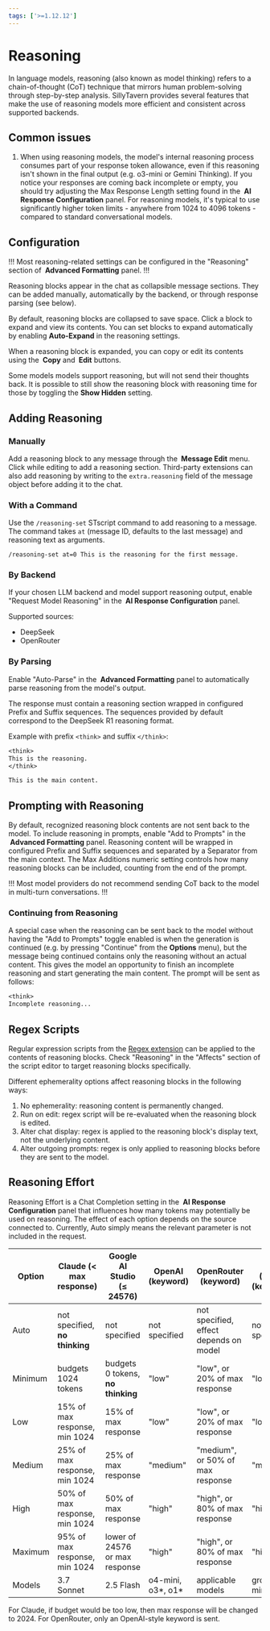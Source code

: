 ```yaml
---
tags: ['>=1.12.12']
---
```


# Reasoning

In language models, reasoning (also known as model thinking) refers to a chain-of-thought (CoT) technique that mirrors human problem-solving through step-by-step analysis. SillyTavern provides several features that make the use of reasoning models more efficient and consistent across supported backends.

## Common issues

1. When using reasoning models, the model's internal reasoning process consumes part of your response token allowance, even if this reasoning isn't shown in the final output (e.g. o3-mini or Gemini Thinking). If you notice your responses are coming back incomplete or empty, you should try adjusting the Max Response Length setting found in the **<i class="fa-solid fa-sliders"></i> AI Response Configuration** panel. For reasoning models, it's typical to use significantly higher token limits - anywhere from 1024 to 4096 tokens - compared to standard conversational models.

## Configuration

!!!
Most reasoning-related settings can be configured in the "Reasoning" section of **<i class="fa-solid fa-font"></i> Advanced Formatting** panel.
!!!

Reasoning blocks appear in the chat as collapsible message sections. They can be added manually, automatically by the backend, or through response parsing (see below).

By default, reasoning blocks are collapsed to save space. Click a block to expand and view its contents. You can set blocks to expand automatically by enabling **Auto-Expand** in the reasoning settings.

When a reasoning block is expanded, you can copy or edit its contents using the **<i class="fa-solid fa-copy"></i> Copy** and **<i class="fa-solid fa-pencil"></i> Edit** buttons.

Some models models support reasoning, but will not send their thoughts back. It is possible to still show the reasoning block with reasoning time for those by toggling the **Show Hidden** setting.

## Adding Reasoning

### Manually

Add a reasoning block to any message through the **<i class="fa-solid fa-pencil"></i> Message Edit** menu. Click **<i class="fa-solid fa-lightbulb"></i>** while editing to add a reasoning section. Third-party extensions can also add reasoning by writing to the `extra.reasoning` field of the message object before adding it to the chat.

### With a Command

Use the `/reasoning-set` STscript command to add reasoning to a message. The command takes `at` (message ID, defaults to the last message) and reasoning text as arguments.

```stscript
/reasoning-set at=0 This is the reasoning for the first message.
```

### By Backend

If your chosen LLM backend and model support reasoning output, enable "Request Model Reasoning" in the **<i class="fa-solid fa-sliders"></i> AI Response Configuration** panel.

Supported sources:

- DeepSeek
- OpenRouter

### By Parsing

Enable "Auto-Parse" in the **<i class="fa-solid fa-font"></i> Advanced Formatting** panel to automatically parse reasoning from the model's output.

The response must contain a reasoning section wrapped in configured Prefix and Suffix sequences. The sequences provided by default correspond to the DeepSeek R1 reasoning format.

Example with prefix `<think>` and suffix `</think>`:

```txt
<think>
This is the reasoning.
</think>

This is the main content.
```

## Prompting with Reasoning

By default, recognized reasoning block contents are not sent back to the model. To include reasoning in prompts, enable "Add to Prompts" in the **<i class="fa-solid fa-font"></i> Advanced Formatting** panel. Reasoning content will be wrapped in configured Prefix and Suffix sequences and separated by a Separator from the main context. The Max Additions numeric setting controls how many reasoning blocks can be included, counting from the end of the prompt.

!!!
Most model providers do not recommend sending CoT back to the model in multi-turn conversations.
!!!

### Continuing from Reasoning

A special case when the reasoning can be sent back to the model without having the "Add to Prompts" toggle enabled is when the generation is continued (e.g. by pressing "Continue" from the **<i class="fa-solid fa-bars"></i> Options** menu), but the message being continued contains only the reasoning without an actual content. This gives the model an opportunity to finish an incomplete reasoning and start generating the main content. The prompt will be sent as follows:

```txt
<think>
Incomplete reasoning...
```

## Regex Scripts

Regular expression scripts from the [Regex extension](/extensions/Regex.md) can be applied to the contents of reasoning blocks. Check "Reasoning" in the "Affects" section of the script editor to target reasoning blocks specifically.

Different ephemerality options affect reasoning blocks in the following ways:

1. No ephemerality: reasoning content is permanently changed.
2. Run on edit: regex script will be re-evaluated when the reasoning block is edited.
3. Alter chat display: regex is applied to the reasoning block's display text, not the underlying content.
4. Alter outgoing prompts: regex is only applied to reasoning blocks before they are sent to the model.

## Reasoning Effort

Reasoning Effort is a Chat Completion setting in the **<i class="fa-solid fa-sliders"></i> AI Response Configuration** panel that influences how many tokens may potentially be used on reasoning. The effect of each option depends on the source connected to. Currently, Auto simply means the relevant parameter is not included in the request.

| Option  | Claude (< max response)        | Google AI Studio (≤ 24576)         | OpenAI (keyword)     | OpenRouter (keyword)                   | xAI (Grok) (keyword) |
| ------- | ------------------------------ | ---------------------------------- | -------------------- | -------------------------------------- | -------------------- |
| Auto    | not specified, **no thinking** | not specified                      | not specified        | not specified, effect depends on model | not specified        |
| Minimum | budgets 1024 tokens            | budgets 0 tokens, **no thinking**  | "low"                | "low", or 20% of max response          | "low"                |
| Low     | 15% of max response, min 1024  | 15% of max response                | "low"                | "low", or 20% of max response          | "low"                |
| Medium  | 25% of max response, min 1024  | 25% of max response                | "medium"             | "medium", or 50% of max response       | "medium"             |
| High    | 50% of max response, min 1024  | 50% of max response                | "high"               | "high", or 80% of max response         | "high"               |
| Maximum | 95% of max response, min 1024  | lower of 24576 or max response     | "high"               | "high", or 80% of max response         | "high"               |
| Models  | 3.7 Sonnet                     | 2.5 Flash                          | o4-mini, o3\*, o1\*  | applicable models                      | grok-3-mini          |

For Claude, if budget would be too low, then max response will be changed to 2024. For OpenRouter, only an OpenAI-style keyword is sent.
